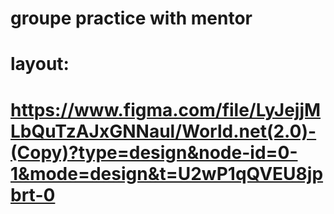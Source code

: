 # groupe practice with mentor

#

# layout:

# https://www.figma.com/file/LyJejjMLbQuTzAJxGNNaul/World.net(2.0)-(Copy)?type=design&node-id=0-1&mode=design&t=U2wP1qQVEU8jpbrt-0

#
